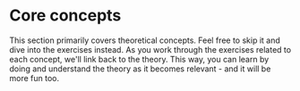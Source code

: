 # Core concepts

This section primarily covers theoretical concepts. Feel free to skip it and dive into the exercises instead. As you work through the exercises related to each concept, we'll link back to the theory. This way, you can learn by doing and understand the theory as it becomes relevant - and it will be more fun too.
